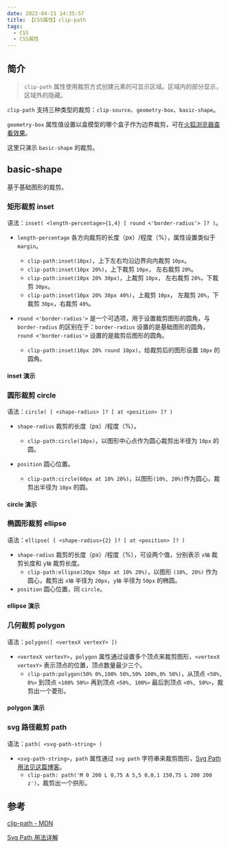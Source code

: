 ```yaml
---
date: 2022-04-21 14:35:57
title: 【CSS属性】clip-path
tags:
  - CSS
  - CSS属性
---
```


## 简介

> `clip-path` 属性使用裁剪方式创建元素的可显示区域。区域内的部分显示，区域外的隐藏。

`clip-path` 支持三种类型的裁剪：`clip-source`、`geometry-box`、`basic-shape`。

`geometry-box` 属性值设置以盒模型的哪个盒子作为边界裁剪，可在[火狐浏览器查看效果](https://developer.mozilla.org/zh-CN/docs/Web/CSS/clip-path#fill-rule)。

这里只演示 `basic-shape` 的裁剪。

## basic-shape

基于基础图形的裁剪。

### 矩形裁剪 inset

语法：`inset( <length-percentage>{1,4} [ round <'border-radius'> ]? )`。

- `length-percentage` 各方向裁剪的长度（px）/程度（%），属性设置类似于 `margin`。

  - `clip-path:inset(10px)`，上下左右均沿边界向内裁剪 `10px`。
  - `clip-path:inset(10px 20%)`，上下裁剪 `10px`， 左右裁剪 `20%`。
  - `clip-path:inset(10px 20% 30px)`，上裁剪 `10px`， 左右裁剪 `20%`，下裁剪 `30px`。
  - `clip-path:inset(10px 20% 30px 40%)`，上裁剪 `10px`， 左裁剪 `20%`，下裁剪 `30px`，右裁剪 `40%`。

- `round <'border-radius'>` 是一个可选项，用于设置裁剪图形的圆角，与 `border-radius` 的区别在于：`border-radius` 设置的是基础图形的圆角，`round <'border-radius'>` 设置的是裁剪后图形的圆角。

  - `clip-path:inset(10px 20% round 10px)`，给裁剪后的图形设置 `10px` 的圆角。

#### inset 演示

<page-example-css-clip-path-inset></page-example-css-clip-path-inset>

### 圆形裁剪 circle

语法：`circle( [ <shape-radius> ]? [ at <position> ]? )`

- `shape-radius` 裁剪的长度（px）/程度（%）。

  - `clip-path:circle(10px)`，以图形中心点作为圆心裁剪出半径为 `10px` 的圆。

- `position` 圆心位置。
  - `clip-path:circle(60px at 10% 20%)`，以图形`(10%, 20%)`作为圆心，裁剪出半径为 `10px` 的圆。

#### circle 演示

<page-example-css-clip-path-circle></page-example-css-clip-path-circle>

### 椭圆形裁剪 ellipse

语法：`ellipse( [ <shape-radius>{2} ]? [ at <position> ]? )`

- `shape-radius` 裁剪的长度（px）/程度（%），可设两个值，分别表示 `x轴` 裁剪长度和 `y轴` 裁剪长度。
  - `clip-path:ellipse(20px 50px at 10% 20%)`，以图形 `(10%, 20%)` 作为圆心，裁剪出 `x轴` 半径为 `20px`，`y轴` 半径为 `50px` 的椭圆。
- `position` 圆心位置，同 `circle`。

#### ellipse 演示

<page-example-css-clip-path-ellipse></page-example-css-clip-path-ellipse>

### 几何裁剪 polygon

语法：`polygon([ <vertexX vertexY> ])`

- `<vertexX vertexY>`，`polygon` 属性通过设置多个顶点来裁剪图形，`<vertexX vertexY>` 表示顶点的位置，顶点数量最少三个。
  - `clip-path:polygon(50% 0%,100% 50%,50% 100%,0% 50%)`，从顶点 `<50%, 0%>` 到顶点 `<100% 50%>` 再到顶点 `<50%, 100%>` 最后到顶点 `<0%, 50%>`，裁剪出一个菱形。

#### polygon 演示

<page-example-css-clip-path-polygon></page-example-css-clip-path-polygon>

### svg 路径裁剪 path

语法：`path( <svg-path-string> )`

- `<svg-path-string>`，`path` 属性通过 `svg path` 字符串来裁剪图形，[Svg Path 用法见这篇博客](https://blog.csdn.net/weixin_39868379/article/details/114403129)。
  - `clip-path: path('M 0 200 L 0,75 A 5,5 0,0,1 150,75 L 200 200 z')`，裁剪出一个拱形。

## 参考

[clip-path - MDN](https://developer.mozilla.org/zh-CN/docs/Web/CSS/clip-path)

[Svg Path 用法详解](https://blog.csdn.net/weixin_39868379/article/details/114403129)
